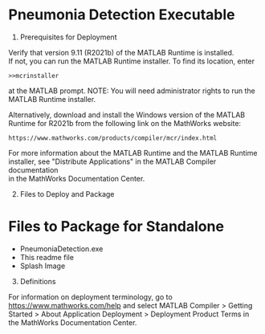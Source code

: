 # Pneumonia Detection Executable

1. Prerequisites for Deployment 

Verify that version 9.11 (R2021b) of the MATLAB Runtime is installed.   
If not, you can run the MATLAB Runtime installer.
To find its location, enter
  
    >>mcrinstaller
      
at the MATLAB prompt.
NOTE: You will need administrator rights to run the MATLAB Runtime installer. 

Alternatively, download and install the Windows version of the MATLAB Runtime for R2021b 
from the following link on the MathWorks website:

    https://www.mathworks.com/products/compiler/mcr/index.html
   
For more information about the MATLAB Runtime and the MATLAB Runtime installer, see 
"Distribute Applications" in the MATLAB Compiler documentation  
in the MathWorks Documentation Center.

2. Files to Deploy and Package

Files to Package for Standalone 
================================
- PneumoniaDetection.exe
- This readme file 
- Splash Image



3. Definitions

For information on deployment terminology, go to
https://www.mathworks.com/help and select MATLAB Compiler >
Getting Started > About Application Deployment >
Deployment Product Terms in the MathWorks Documentation
Center.




